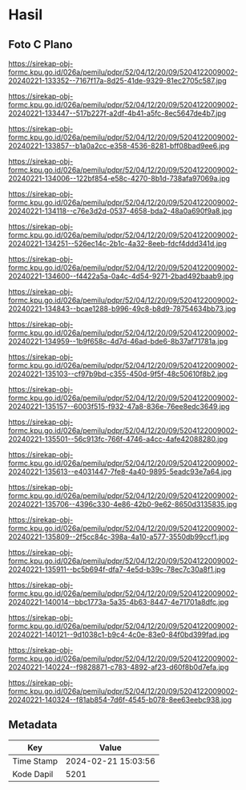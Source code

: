 # Hasil

## Foto C Plano

https://sirekap-obj-formc.kpu.go.id/026a/pemilu/pdpr/52/04/12/20/09/5204122009002-20240221-133352--7167f17a-8d25-41de-9329-81ec2705c587.jpg

https://sirekap-obj-formc.kpu.go.id/026a/pemilu/pdpr/52/04/12/20/09/5204122009002-20240221-133447--517b227f-a2df-4b41-a5fc-8ec5647de4b7.jpg

https://sirekap-obj-formc.kpu.go.id/026a/pemilu/pdpr/52/04/12/20/09/5204122009002-20240221-133857--b1a0a2cc-e358-4536-8281-bff08bad9ee6.jpg

https://sirekap-obj-formc.kpu.go.id/026a/pemilu/pdpr/52/04/12/20/09/5204122009002-20240221-134006--122bf854-e58c-4270-8b1d-738afa97069a.jpg

https://sirekap-obj-formc.kpu.go.id/026a/pemilu/pdpr/52/04/12/20/09/5204122009002-20240221-134118--c76e3d2d-0537-4658-bda2-48a0a690f9a8.jpg

https://sirekap-obj-formc.kpu.go.id/026a/pemilu/pdpr/52/04/12/20/09/5204122009002-20240221-134251--526ec14c-2b1c-4a32-8eeb-fdcf4ddd341d.jpg

https://sirekap-obj-formc.kpu.go.id/026a/pemilu/pdpr/52/04/12/20/09/5204122009002-20240221-134600--f4422a5a-0a4c-4d54-9271-2bad492baab9.jpg

https://sirekap-obj-formc.kpu.go.id/026a/pemilu/pdpr/52/04/12/20/09/5204122009002-20240221-134843--bcae1288-b996-49c8-b8d9-78754634bb73.jpg

https://sirekap-obj-formc.kpu.go.id/026a/pemilu/pdpr/52/04/12/20/09/5204122009002-20240221-134959--1b9f658c-4d7d-46ad-bde6-8b37af71781a.jpg

https://sirekap-obj-formc.kpu.go.id/026a/pemilu/pdpr/52/04/12/20/09/5204122009002-20240221-135103--cf97b9bd-c355-450d-9f5f-48c50610f8b2.jpg

https://sirekap-obj-formc.kpu.go.id/026a/pemilu/pdpr/52/04/12/20/09/5204122009002-20240221-135157--6003f515-f932-47a8-836e-76ee8edc3649.jpg

https://sirekap-obj-formc.kpu.go.id/026a/pemilu/pdpr/52/04/12/20/09/5204122009002-20240221-135501--56c913fc-766f-4746-a4cc-4afe42088280.jpg

https://sirekap-obj-formc.kpu.go.id/026a/pemilu/pdpr/52/04/12/20/09/5204122009002-20240221-135613--e4031447-7fe8-4a40-9895-5eadc93e7a64.jpg

https://sirekap-obj-formc.kpu.go.id/026a/pemilu/pdpr/52/04/12/20/09/5204122009002-20240221-135706--4396c330-4e86-42b0-9e62-8650d3135835.jpg

https://sirekap-obj-formc.kpu.go.id/026a/pemilu/pdpr/52/04/12/20/09/5204122009002-20240221-135809--2f5cc84c-398a-4a10-a577-3550db99ccf1.jpg

https://sirekap-obj-formc.kpu.go.id/026a/pemilu/pdpr/52/04/12/20/09/5204122009002-20240221-135911--bc5b694f-dfa7-4e5d-b39c-78ec7c30a8f1.jpg

https://sirekap-obj-formc.kpu.go.id/026a/pemilu/pdpr/52/04/12/20/09/5204122009002-20240221-140014--bbc1773a-5a35-4b63-8447-4e71701a8dfc.jpg

https://sirekap-obj-formc.kpu.go.id/026a/pemilu/pdpr/52/04/12/20/09/5204122009002-20240221-140121--9d1038c1-b9c4-4c0e-83e0-84f0bd399fad.jpg

https://sirekap-obj-formc.kpu.go.id/026a/pemilu/pdpr/52/04/12/20/09/5204122009002-20240221-140224--f9828871-c783-4892-af23-d60f8b0d7efa.jpg

https://sirekap-obj-formc.kpu.go.id/026a/pemilu/pdpr/52/04/12/20/09/5204122009002-20240221-140324--f81ab854-7d6f-4545-b078-8ee63eebc938.jpg


## Metadata

| Key        | Value               |
| ---------- | ------------------- |
| Time Stamp | 2024-02-21 15:03:56 |
| Kode Dapil | 5201                |



